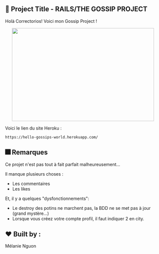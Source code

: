 
##  :gem: Project Title - RAILS/THE GOSSIP PROJECT

Holà Correctorios! Voici mon Gossip Project !

<p align="center">
  <img width="460" height="300" src="https://media.giphy.com/media/SqKceTiTs99y8/giphy.gif">
</p>

Voici le lien du site Heroku :  

```
https://hello-gossips-world.herokuapp.com/
```

##   :fireworks: Remarques

Ce projet n'est pas tout à fait parfait malheureusement...   

Il manque plusieurs choses :
* Les commentaires
* Les likes

Et, il y a quelques "dysfonctionnements":
* Le destroy des potins ne marchent pas, la BDD ne se met pas à jour (grand mystère...)
* Lorsque vous créez votre compte profil, il faut indiquer 2 en city.


## :heart: Built by : 

Mélanie Nguon  
